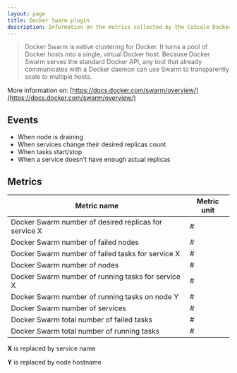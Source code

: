 ```yaml
---
layout: page
title: Docker Swarm plugin
description: Information on the metrics collected by the CoScale Docker Swarm plugin.
---
```


> Docker Swarm is native clustering for Docker. It turns a pool of Docker hosts into a single, virtual Docker host. Because Docker Swarm serves the standard Docker API, any tool that already communicates with a Docker daemon can use Swarm to transparently scale to multiple hosts.

More information on: [https://docs.docker.com/swarm/overview/](https://docs.docker.com/swarm/overview/)

## Events

* When node is draining
* When services change their desired replicas count
* When tasks start/stop
* When a service doesn't have enough actual replicas

## Metrics

| Metric name                                           | Metric unit |
|-------------------------------------------------------|-------------|
| Docker Swarm number of desired replicas for service X | #           |
| Docker Swarm number of failed nodes                   | #           |
| Docker Swarm number of failed tasks for service X     | #           |
| Docker Swarm number of nodes                          | #           |
| Docker Swarm number of running tasks for service X    | #           |
| Docker Swarm number of running tasks on node Y        | #           |
| Docker Swarm number of services                       | #           |
| Docker Swarm total number of failed tasks             | #           |
| Docker Swarm total number of running tasks            | #           |

**X** is replaced by service name

**Y** is replaced by node hostname
